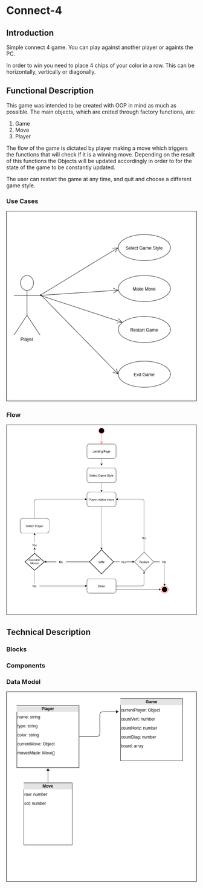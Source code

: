 # Connect-4

## Introduction

Simple connect 4 game. You can play against another player or againts the PC.

In order to win you need to place 4 chips of your color in a row. This can be horizontally, vertically or diagonally.

## Functional Description

This game was intended to be created with OOP in mind as much as possible.
The main objects, which are creted through factory functions, are:

1. Game
2. Move
3. Player

The flow of the game is dictated by player making a move which triggers the functions that will check if it is a winning move.
Depending on the result of this functions the Objects will be updated accordingly in order to for the state of the game to be constantly updated.

The user can restart the game at any time, and quit and choose a different game style.

### Use Cases

![alt use cases](./images/use-cases.png)

### Flow

![alt flow](./images/flow-diagram.png)

## Technical Description

### Blocks

### Components

### Data Model

![alt data mode](./images/data-model.png)
